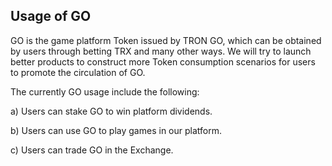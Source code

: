 ## Usage of GO ##

GO is the game platform Token issued by TRON GO, which can be obtained by users through betting TRX and many other ways. We will try to launch better products to construct more Token consumption scenarios for users to promote the circulation of GO.

The currently GO usage include the following:

a) Users can stake GO to win platform dividends.

b) Users can use GO to play games in our platform.

c) Users can trade GO in the Exchange.